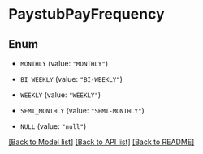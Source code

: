 # PaystubPayFrequency

## Enum


* `MONTHLY` (value: `"MONTHLY"`)

* `BI_WEEKLY` (value: `"BI-WEEKLY"`)

* `WEEKLY` (value: `"WEEKLY"`)

* `SEMI_MONTHLY` (value: `"SEMI-MONTHLY"`)

* `NULL` (value: `"null"`)


[[Back to Model list]](../README.md#documentation-for-models) [[Back to API list]](../README.md#documentation-for-api-endpoints) [[Back to README]](../README.md)



